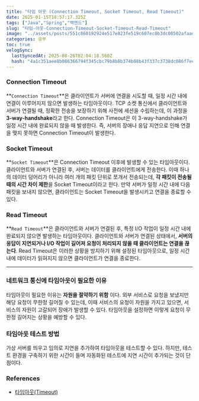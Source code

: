 ```yaml
---
title: "타임 아웃 (Connection Timeout, Socket Timeout, Read Timeout)"
date: 2025-01-15T18:57:17.325Z
tags: ["Java","Spring","백엔드"]
slug: "타임-아웃-Connection-Timeout-Socket-Timeout-Read-Timeout"
image: "../assets/posts/551c860192924e517e823fe519c607ec0b3dc00502afaade6a12463853205c1a.png"
categories: 공부
toc: true
velogSync:
  lastSyncedAt: 2025-08-26T02:04:18.560Z
  hash: "4a1c351aee8b086366794f345cbc79b8b8b374b08b43f337c3738dc086f7ee8d"
---
```


### Connection Timeout

**`Connection Timeout`**은 클라이언트가 서버에 연결을 시도할 때, 일정 시간 내에 연결이 이루어지지 않으면 발생하는 타임아웃이다.
TCP 소켓 통신에서 클라이언트와 서버가 연결될 때, 정확한 전송을 보장하기 위해 사전에 세션을 수립하는데, 이 과정을 **3-way-handshake**라고 한다. Connection Timeout은 이 3-way-handshake가 일정 시간 내에 완료되지 않을 때 발생한다. 즉, 서버의 장애나 응답 지연으로 인해 연결을 맺지 못하면 Connection Timeout이 발생한다.

### Socket Timeout
**`Socket Timeout`**은 Connection Timeout 이후에 발생할 수 있는 타임아웃이다. 
클라이언트와 서버가 연결된 후, 서버는 데이터를 클라이언트에게 전송한다. 이때 하나의 데이터 덩어리가 아니라 여러 개의 패킷 단위로 쪼개서 전송되는데, **각 패킷이 전송될 때의 시간 차이 제한**을 Socket Timeout이라고 한다. 만약 서버가 일정 시간 내에 다음 패킷을 보내지 않으면, 클라이언트는 Socket Timeout을 발생시키고 연결을 종료할 수 있다.

### Read Timeout
**`Read Timeout`**은 클라이언트와 서버가 연결된 후, 특정 I/O 작업이 일정 시간 내에 완료되지 않으면 발생하는 타임아웃이다. 
클라이언트와 서버가 연결된 상태에서, **서버의 응답이 지연되거나 I/O 작업이 길어져 요청이 처리되지 않을 때 클라이언트는 연결을 끊는다**. Read Timeout은 이러한 상황을 방지하기 위해 설정된 타임아웃으로, 일정 시간 내에 데이터가 읽혀지지 않으면 클라이언트가 연결을 종료한다.

---

### 네트워크 통신에 타임아웃이 필요한 이유
타임아웃이 필요한 이유는 **자원을 절약하기 위함** 이다. 외부 서비스로 요청을 보냈지만 해당 요청이 무한정 길어질 수 있는데, 이때 서비스의 요청이 자원을 가지고 있으면, 서비스의 자원이 고갈되어 장애가 발생할 수 있다. 타임아웃을 설정하면 이렇게 요청이 무한정 길어지는 상황을 예방할 수 있다.

### 타임아웃 테스트 방법
가상 서버를 띄우고 임의로 지연을 추가하여 타임아웃을 테스트할 수 있다. 하지만, 테스트 환경을 구축하기 위한 시간이 들며 자동화된 테스트에 지연 시간이 추가되는 것이 단점이다.

### References
- [타임아웃(Timeout)](https://docs.tosspayments.com/resources/glossary/timeout)
